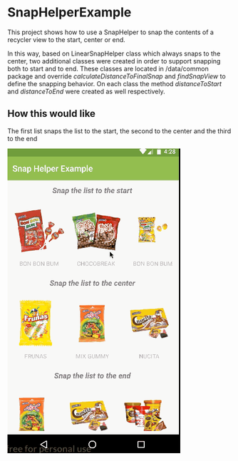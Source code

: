 # SnapHelperExample
This project shows how to use a SnapHelper to snap the contents of a recycler view to the start, center or end.

In this way, based on LinearSnapHelper class which always snaps to the center, two additional classes were created in order 
to support snapping both to start and to end. These classes are located in /data/common package and override *calculateDistanceToFinalSnap*
and *findSnapView* to define the snapping behavior. On each class the method *distanceToStart* and *distanceToEnd* were created 
as well respectively.

## How this would like
The first list snaps the list to the start, the second to the center and the third to the end

![alt text](https://github.com/cdmunoz/SnapHelperExample/blob/master/RecyclerViewSnapHelperGif.gif)

